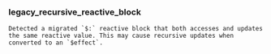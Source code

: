 ### legacy_recursive_reactive_block

```
Detected a migrated `$:` reactive block that both accesses and updates the same reactive value. This may cause recursive updates when converted to an `$effect`.
```
